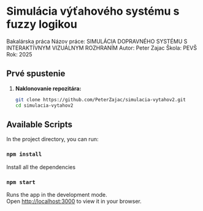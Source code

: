 # Simulácia výťahového systému s fuzzy logikou

Bakalárska práca
Názov práce: SIMULÁCIA DOPRAVNÉHO SYSTÉMU S INTERAKTÍVNYM VIZUÁLNYM ROZHRANÍM
Autor: Peter Zajac
Škola: PEVŠ
Rok: 2025

## Prvé spustenie

1. **Naklonovanie repozitára:**
   ```bash
   git clone https://github.com/PeterZajac/simulacia-vytahov2.git
   cd simulacia-vytahov2
   ```

## Available Scripts

In the project directory, you can run:

### `npm install`

Install all the dependencies

### `npm start`

Runs the app in the development mode.\
Open [http://localhost:3000](http://localhost:3000) to view it in your browser.
